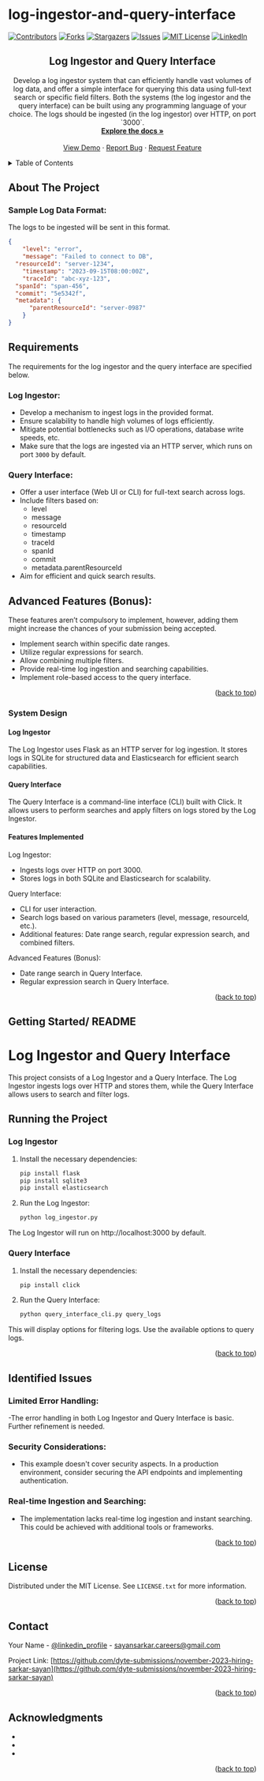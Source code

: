# log-ingestor-and-query-interface
<!-- Improved compatibility of back to top link: See: https://github.com/othneildrew/Best-README-Template/pull/73 -->
<a name="readme-top"></a>
<!--
*** Thanks for checking out the Best-README-Template. If you have a suggestion
*** that would make this better, please fork the repo and create a pull request
*** or simply open an issue with the tag "enhancement".
*** Don't forget to give the project a star!
*** Thanks again! Now go create something AMAZING! :D
-->



<!-- PROJECT SHIELDS -->
<!--
*** I'm using markdown "reference style" links for readability.
*** Reference links are enclosed in brackets [ ] instead of parentheses ( ).
*** See the bottom of this document for the declaration of the reference variables
*** for contributors-url, forks-url, etc. This is an optional, concise syntax you may use.
*** https://www.markdownguide.org/basic-syntax/#reference-style-links
-->
[![Contributors][contributors-shield]][contributors-url]
[![Forks][forks-shield]][forks-url]
[![Stargazers][stars-shield]][stars-url]
[![Issues][issues-shield]][issues-url]
[![MIT License][license-shield]][license-url]
[![LinkedIn][linkedin-shield]][linkedin-url]


<h2 align="center">Log Ingestor and Query Interface</h2>

  <p align="center">
    Develop a log ingestor system that can efficiently handle vast volumes of log data, and offer a simple interface for querying this data using full-text search or specific field filters. Both the systems (the log ingestor and the query interface) can be built using any programming language of your choice. The logs should be ingested (in the log ingestor) over HTTP, on port `3000`.
    <br />
    <a href="https://github.com/dyte-submissions/november-2023-hiring-sarkar-sayan"><strong>Explore the docs »</strong></a>
    <br />
    <br />
    <a href="https://github.com/dyte-submissions/november-2023-hiring-sarkar-sayan">View Demo</a>
    ·
    <a href="https://github.com/dyte-submissions/november-2023-hiring-sarkar-sayan/issues">Report Bug</a>
    ·
    <a href="https://github.com/dyte-submissions/november-2023-hiring-sarkar-sayan/issues">Request Feature</a>
  </p>
</div>



<!-- TABLE OF CONTENTS -->
<details>
  <summary>Table of Contents</summary>
  <ol>
    <li>
      <a href="#about-the-project">About The Project</a>
      <ul>
        <li><a href="#built-with">System Design</a></li>
      </ul>
    </li>
    <li>
      <a href="#getting-started">Getting Started/ README</a>
    </li>
    <li><a href="#roadmap">Identified Issues</a></li>
    <li><a href="#license">License</a></li>
    <li><a href="#contact">Contact</a></li>
    <li><a href="#acknowledgments">Acknowledgments</a></li>
  </ol>
</details>



<!-- ABOUT THE PROJECT -->
## About The Project

### Sample Log Data Format:

The logs to be ingested will be sent in this format.

```json
{
	"level": "error",
	"message": "Failed to connect to DB",
  "resourceId": "server-1234",
	"timestamp": "2023-09-15T08:00:00Z",
	"traceId": "abc-xyz-123",
  "spanId": "span-456",
  "commit": "5e5342f",
  "metadata": {
      "parentResourceId": "server-0987"
    }
}
```

## Requirements

The requirements for the log ingestor and the query interface are specified below.

### Log Ingestor:

- Develop a mechanism to ingest logs in the provided format.
- Ensure scalability to handle high volumes of logs efficiently.
- Mitigate potential bottlenecks such as I/O operations, database write speeds, etc.
- Make sure that the logs are ingested via an HTTP server, which runs on port `3000` by default.

### Query Interface:

- Offer a user interface (Web UI or CLI) for full-text search across logs.
- Include filters based on:
    - level
    - message
    - resourceId
    - timestamp
    - traceId
    - spanId
    - commit
    - metadata.parentResourceId
- Aim for efficient and quick search results.

## Advanced Features (Bonus):

These features aren’t compulsory to implement, however, adding them might increase the chances of your submission being accepted.

- Implement search within specific date ranges.
- Utilize regular expressions for search.
- Allow combining multiple filters.
- Provide real-time log ingestion and searching capabilities.
- Implement role-based access to the query interface.

<p align="right">(<a href="#readme-top">back to top</a>)</p>



### System Design

#### Log Ingestor
The Log Ingestor uses Flask as an HTTP server for log ingestion. It stores logs in SQLite for structured data and Elasticsearch for efficient search capabilities.

#### Query Interface
The Query Interface is a command-line interface (CLI) built with Click. It allows users to perform searches and apply filters on logs stored by the Log Ingestor.

#### Features Implemented
Log Ingestor:

- Ingests logs over HTTP on port 3000.
- Stores logs in both SQLite and Elasticsearch for scalability.
  
Query Interface:

- CLI for user interaction.
- Search logs based on various parameters (level, message, resourceId, etc.).
- Additional features: Date range search, regular expression search, and combined filters.
  
Advanced Features (Bonus):

- Date range search in Query Interface.
- Regular expression search in Query Interface.

<p align="right">(<a href="#readme-top">back to top</a>)</p>



<!-- GETTING STARTED -->
## Getting Started/ README

# Log Ingestor and Query Interface

This project consists of a Log Ingestor and a Query Interface. The Log Ingestor ingests logs over HTTP and stores them, while the Query Interface allows users to search and filter logs.

## Running the Project

### Log Ingestor

1. Install the necessary dependencies:

   ```bash
   pip install flask
   pip install sqlite3
   pip install elasticsearch
2. Run the Log Ingestor:

    ```bash
    python log_ingestor.py
The Log Ingestor will run on http://localhost:3000 by default.

### Query Interface

1. Install the necessary dependencies:

   ```bash
   pip install click
2. Run the Query Interface:

    ```bash
    python query_interface_cli.py query_logs

This will display options for filtering logs. Use the available options to query logs.

<p align="right">(<a href="#readme-top">back to top</a>)</p>




## Identified Issues

### Limited Error Handling:

-The error handling in both Log Ingestor and Query Interface is basic. Further refinement is needed.
### Security Considerations:

- This example doesn't cover security aspects. In a production environment, consider securing the API endpoints and implementing authentication.
### Real-time Ingestion and Searching:

- The implementation lacks real-time log ingestion and instant searching. This could be achieved with additional tools or frameworks.
<p align="right">(<a href="#readme-top">back to top</a>)</p>



<!-- LICENSE -->
## License

Distributed under the MIT License. See `LICENSE.txt` for more information.

<p align="right">(<a href="#readme-top">back to top</a>)</p>



<!-- CONTACT -->
## Contact

Your Name - [@linkedin_profile](https://www.linkedin.com/in/sayan-sarkar-960302252/) - sayansarkar.careers@gmail.com

Project Link: [https://github.com/dyte-submissions/november-2023-hiring-sarkar-sayan](https://github.com/dyte-submissions/november-2023-hiring-sarkar-sayan)

<p align="right">(<a href="#readme-top">back to top</a>)</p>



<!-- ACKNOWLEDGMENTS -->
## Acknowledgments

* []()
* []()
* []()

<p align="right">(<a href="#readme-top">back to top</a>)</p>



<!-- MARKDOWN LINKS & IMAGES -->
<!-- https://www.markdownguide.org/basic-syntax/#reference-style-links -->
[contributors-shield]: https://img.shields.io/github/contributors/github_username/repo_name.svg?style=for-the-badge
[contributors-url]: https://github.com/github_username/repo_name/graphs/contributors
[forks-shield]: https://img.shields.io/github/forks/github_username/repo_name.svg?style=for-the-badge
[forks-url]: https://github.com/github_username/repo_name/network/members
[stars-shield]: https://img.shields.io/github/stars/github_username/repo_name.svg?style=for-the-badge
[stars-url]: https://github.com/github_username/repo_name/stargazers
[issues-shield]: https://img.shields.io/github/issues/github_username/repo_name.svg?style=for-the-badge
[issues-url]: https://github.com/github_username/repo_name/issues
[license-shield]: https://img.shields.io/github/license/github_username/repo_name.svg?style=for-the-badge
[license-url]: https://github.com/github_username/repo_name/blob/master/LICENSE.txt
[linkedin-shield]: https://img.shields.io/badge/-LinkedIn-black.svg?style=for-the-badge&logo=linkedin&colorB=555
[linkedin-url]: https://linkedin.com/in/linkedin_username
[product-screenshot]: images/screenshot.png
[Next.js]: https://img.shields.io/badge/next.js-000000?style=for-the-badge&logo=nextdotjs&logoColor=white
[Next-url]: https://nextjs.org/
[React.js]: https://img.shields.io/badge/React-20232A?style=for-the-badge&logo=react&logoColor=61DAFB
[React-url]: https://reactjs.org/
[Vue.js]: https://img.shields.io/badge/Vue.js-35495E?style=for-the-badge&logo=vuedotjs&logoColor=4FC08D
[Vue-url]: https://vuejs.org/
[Angular.io]: https://img.shields.io/badge/Angular-DD0031?style=for-the-badge&logo=angular&logoColor=white
[Angular-url]: https://angular.io/
[Svelte.dev]: https://img.shields.io/badge/Svelte-4A4A55?style=for-the-badge&logo=svelte&logoColor=FF3E00
[Svelte-url]: https://svelte.dev/
[Laravel.com]: https://img.shields.io/badge/Laravel-FF2D20?style=for-the-badge&logo=laravel&logoColor=white
[Laravel-url]: https://laravel.com
[Bootstrap.com]: https://img.shields.io/badge/Bootstrap-563D7C?style=for-the-badge&logo=bootstrap&logoColor=white
[Bootstrap-url]: https://getbootstrap.com
[JQuery.com]: https://img.shields.io/badge/jQuery-0769AD?style=for-the-badge&logo=jquery&logoColor=white
[JQuery-url]: https://jquery.com 
